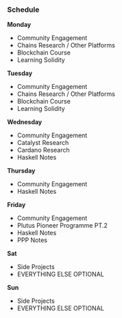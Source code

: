 ### Schedule

**Monday**

* Community Engagement
* Chains Research / Other Platforms
* Blockchain Course
* Learning Solidity

**Tuesday**

* Community Engagement
* Chains Research / Other Platforms
* Blockchain Course
* Learning Solidity

**Wednesday**

* Community Engagement
* Catalyst Research
* Cardano Research
* Haskell Notes

**Thursday**

* Community Engagement
* Haskell Notes

**Friday**

* Community Engagement
* Plutus Pioneer Programme PT.2
* Haskell Notes
* PPP Notes

**Sat**

* Side Projects
* EVERYTHING ELSE OPTIONAL

**Sun**

* Side Projects
* EVERYTHING ELSE OPTIONAL
